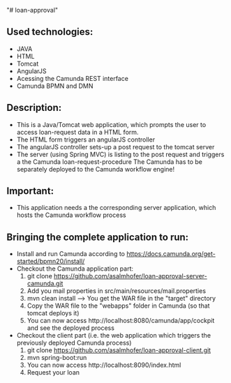 "# loan-approval" 

Used technologies:
------------------
 - JAVA
 - HTML
 - Tomcat
 - AngularJS
 - Acessing the Camunda REST interface
 - Camunda BPMN and DMN

Description:
------------
 - This is a Java/Tomcat web application, which prompts the user to access loan-request data in a HTML form.
 - The HTML form triggers an angularJS controller
 - The angularJS controller sets-up a post request to the tomcat server
 - The server (using Spring MVC) is listing to the post request and triggers a the Camunda loan-request-procedure
   The Camunda has to be separately deployed to the Camunda workflow engine!

Important:
----------
 - This application needs a the corresponding server application, which hosts the Camunda workflow process

Bringing the complete application to run:
-----------------------------------------
 - Install and run Camunda according to https://docs.camunda.org/get-started/bpmn20/install/
 - Checkout the Camunda application part:
    1. git clone https://github.com/asalmhofer/loan-approval-server-camunda.git
	2. Add you mail properties in src/main/resources/mail.properties
	3. mvn clean install --> You get the WAR file in the "target" directory
	4. Copy the WAR file to the "webapps" folder in Camunda (so that tomcat deploys it)
	5. You can now access http://localhost:8080/camunda/app/cockpit and see the deployed process
 - Checkout the client part (i.e. the web application which triggers the previously deployed Camunda process)
    1. git clone https://github.com/asalmhofer/loan-approval-client.git
    2. mvn spring-boot:run
	3. You can now access http://localhost:8090/index.html
	4. Request your loan